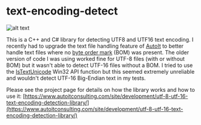 # text-encoding-detect

![alt text](https://www.autoitconsulting.com/site/wp-content/uploads/2014/08/charmap_330x220.png "text-encoding-detect")

This is a C++ and C# library for detecting UTF8 and UTF16 text encoding. I recently had to upgrade the text file handling feature of [AutoIt](https://www.autoitscript.com/site/autoit/) to better handle text files where no [byte order mark](http://en.wikipedia.org/wiki/Byte_order_mark) (BOM) was present. The older version of code I was using worked fine for UTF-8 files (with or without BOM) but it wasn't able to detect UTF-16 files without a BOM. I tried to use the [IsTextUnicode](http://msdn.microsoft.com/en-us/library/windows/desktop/dd318672(v=vs.85).aspx) Win32 API function but this seemed extremely unreliable and wouldn't detect UTF-16 Big-Endian text in my tests. 

Please see the project page for details on how the library works and how to use it: [https://www.autoitconsulting.com/site/development/utf-8-utf-16-text-encoding-detection-library/](https://www.autoitconsulting.com/site/development/utf-8-utf-16-text-encoding-detection-library/)

